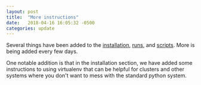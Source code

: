 ```yaml
---
layout: post
title:  "More instructions"
date:   2018-04-16 16:05:32 -0500
categories: update
---
```

Several things have been added to the [installation](https://fephyfofum.github.io/PyPHLAWD/install/), [runs](https://fephyfofum.github.io/PyPHLAWD/runs/), and [scripts](https://fephyfofum.github.io/PyPHLAWD/scripts/). More is being added every few days. 

One notable addition is that in the installation section, we have added some instructions to using virtualenv that can be helpful for clusters and other systems where you don't want to mess with the standard python system. 
